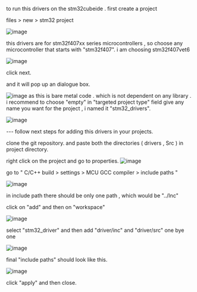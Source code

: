 to run this drivers on the stm32cubeide . 
first create a project 

files > new > stm32 project

![image](https://github.com/HarshBarvaliyaDev/stm32f4xx_drivers/assets/107980330/8ddb6840-48d5-4148-bab3-4793dba3d095)

this drivers are for stm32f407xx series microcontrollers , so choose any microcontroller that starts with "stm32f407". i am choosing stm32f407vet6

![image](https://github.com/HarshBarvaliyaDev/stm32f4xx_drivers/assets/107980330/cd78e42a-ce56-47aa-9384-8bb6587c6c9d)

click next. 

and it will pop up an dialogue box.

![image](https://github.com/HarshBarvaliyaDev/stm32f4xx_drivers/assets/107980330/590b41f5-8f34-45f6-8f3a-9be51a8aba78)
as this is bare metal code . which is not dependent on any library . i recommend to choose "empty" in "targeted project type" field
give any name you want for the project , i named it "stm32_drivers".

![image](https://github.com/HarshBarvaliyaDev/stm32f4xx_drivers/assets/107980330/51928db2-48e2-4031-8bdb-bead4a06e0f7)

--- follow next steps for adding this drivers in your projects.

clone the git repository.
and paste both the directories ( drivers , Src ) in project directory.

right click on the project and go to properties.
![image](https://github.com/HarshBarvaliyaDev/stm32f4xx_drivers/assets/107980330/310825a8-9fd7-4d08-add2-69027979856a)


go to  " C/C++ build > settings > MCU GCC compiler > include paths "

![image](https://github.com/HarshBarvaliyaDev/stm32f4xx_drivers/assets/107980330/c5c913ff-2271-49a2-98ef-cbd36759b5e2)

in include path there should be only one path , which would be "../Inc"

click on "add" and then on "workspace"

![image](https://github.com/HarshBarvaliyaDev/stm32f4xx_drivers/assets/107980330/b3f18cf1-d466-482e-8670-d6ed780a33f6)

select "stm32_driver" and then add "driver/inc" and "driver/src" one bye one

![image](https://github.com/HarshBarvaliyaDev/stm32f4xx_drivers/assets/107980330/d34742f1-85b1-435b-8df5-65528e960e49)

final "include paths" should look like this.

![image](https://github.com/HarshBarvaliyaDev/stm32f4xx_drivers/assets/107980330/28f89433-c5db-4b36-aa79-f1a2c967ca40)

click "apply" and then close.












